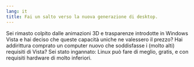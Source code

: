 ```yaml
---
lang: it
title: Fai un salto verso la nuova generazione di desktop.
---
```


Sei rimasto colpito dalle animazioni 3D e trasparenze introdotte in Windows Vista e hai deciso che queste capacità uniche ne valessero il prezzo? Hai addirittura comprato un computer nuovo che soddisfasse i (molto alti) requisiti di Vista? Sei stato ingannato: Linux può fare di meglio, gratis, e con requisiti hardware di molto inferiori.

<? all_video_ids_from_file ();?>





